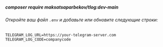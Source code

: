 ##### composer require maksatsaparbekov/tlog:dev-main

###### Откройте ваш файл `.env` и добавьте или обновите следующие строки:

```env
TELEGRAM_LOG_URL=https://your-telegram-server.com
TELEGRAM_LOG_CODE=companycode